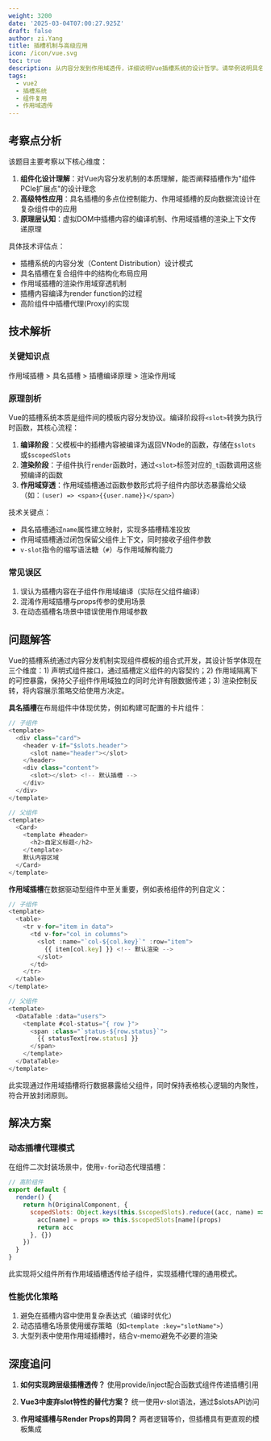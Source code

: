 ```yaml
---
weight: 3200
date: '2025-03-04T07:00:27.925Z'
draft: false
author: zi.Yang
title: 插槽机制与高级应用
icon: /icon/vue.svg
toc: true
description: 从内容分发到作用域透传，详细说明Vue插槽系统的设计哲学。请举例说明具名插槽、作用域插槽在构建高阶组件时的特殊应用场景及其实现原理。
tags:
  - vue2
  - 插槽系统
  - 组件复用
  - 作用域透传
---
```




## 考察点分析

该题目主要考察以下核心维度：

1. **组件化设计理解**：对Vue内容分发机制的本质理解，能否阐释插槽作为"组件PCIe扩展点"的设计理念
2. **高级特性应用**：具名插槽的多点位控制能力、作用域插槽的反向数据流设计在复杂组件中的应用
3. **原理层认知**：虚拟DOM中插槽内容的编译机制、作用域插槽的渲染上下文传递原理

具体技术评估点：

- 插槽系统的内容分发（Content Distribution）设计模式
- 具名插槽在复合组件中的结构化布局应用
- 作用域插槽的渲染作用域穿透机制
- 插槽内容编译为render function的过程
- 高阶组件中插槽代理(Proxy)的实现

## 技术解析

### 关键知识点

作用域插槽 > 具名插槽 > 插槽编译原理 > 渲染作用域

### 原理剖析

Vue的插槽系统本质是组件间的模板内容分发协议。编译阶段将`<slot>`转换为执行时函数，其核心流程：

1. **编译阶段**：父模板中的插槽内容被编译为返回VNode的函数，存储在`$slots`或`$scopedSlots`
2. **渲染阶段**：子组件执行`render`函数时，通过`<slot>`标签对应的`_t`函数调用这些预编译的函数
3. **作用域穿透**：作用域插槽通过函数参数形式将子组件内部状态暴露给父级（如：`(user) => <span>{{user.name}}</span>`）

技术关键点：

- 具名插槽通过`name`属性建立映射，实现多插槽精准投放
- 作用域插槽通过闭包保留父组件上下文，同时接收子组件参数
- `v-slot`指令的缩写语法糖（`#`）与作用域解构能力

### 常见误区

1. 误认为插槽内容在子组件作用域编译（实际在父组件编译）
2. 混淆作用域插槽与props传参的使用场景
3. 在动态插槽名场景中错误使用作用域参数

## 问题解答

Vue的插槽系统通过内容分发机制实现组件模板的组合式开发，其设计哲学体现在三个维度：1) 声明式组件接口，通过插槽定义组件的内容契约；2) 作用域隔离下的可控暴露，保持父子组件作用域独立的同时允许有限数据传递；3) 渲染控制反转，将内容展示策略交给使用方决定。

**具名插槽**在布局组件中体现优势，例如构建可配置的卡片组件：

```javascript
// 子组件
<template>
  <div class="card">
    <header v-if="$slots.header">
      <slot name="header"></slot>
    </header>
    <div class="content">
      <slot></slot> <!-- 默认插槽 -->
    </div>
  </div>
</template>

// 父组件
<template>
  <Card>
    <template #header>
      <h2>自定义标题</h2>
    </template>
    默认内容区域
  </Card>
</template>
```

**作用域插槽**在数据驱动型组件中至关重要，例如表格组件的列自定义：

```javascript
// 子组件
<template>
  <table>
    <tr v-for="item in data">
      <td v-for="col in columns">
        <slot :name="`col-${col.key}`" :row="item">
          {{ item[col.key] }} <!-- 默认渲染 -->
        </slot>
      </td>
    </tr>
  </table>
</template>

// 父组件
<template>
  <DataTable :data="users">
    <template #col-status="{ row }">
      <span :class="`status-${row.status}`">
        {{ statusText[row.status] }}
      </span>
    </template>
  </DataTable>
</template>
```

此实现通过作用域插槽将行数据暴露给父组件，同时保持表格核心逻辑的内聚性，符合开放封闭原则。

## 解决方案

### 动态插槽代理模式

在组件二次封装场景中，使用`v-for`动态代理插槽：

```javascript
// 高阶组件
export default {
  render() {
    return h(OriginalComponent, {
      scopedSlots: Object.keys(this.$scopedSlots).reduce((acc, name) => {
        acc[name] = props => this.$scopedSlots[name](props)
        return acc
      }, {})
    })
  }
}
```

此实现将父组件所有作用域插槽透传给子组件，实现插槽代理的通用模式。

### 性能优化策略

1. 避免在插槽内容中使用复杂表达式（编译时优化）
2. 动态插槽名场景使用缓存策略（如`<template :key="slotName">`）
3. 大型列表中使用作用域插槽时，结合v-memo避免不必要的渲染

## 深度追问

1. **如何实现跨层级插槽透传？**
   使用provide/inject配合函数式组件传递插槽引用

2. **Vue3中废弃slot特性的替代方案？**
   统一使用v-slot语法，通过$slotsAPI访问

3. **作用域插槽与Render Props的异同？**
   两者逻辑等价，但插槽具有更直观的模板集成
